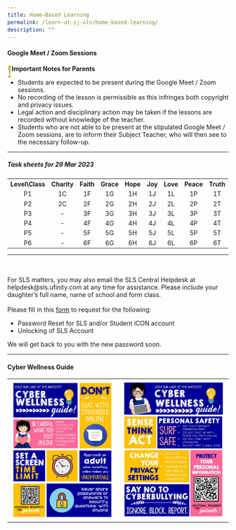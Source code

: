 ```yaml
---
title: Home–Based Learning
permalink: /learn-at-ij-oln/home-based-learning/
description: ""
---
```

<h4><strong>Google Meet / Zoom Sessions</strong></h4>
<img style="width: 2%;" src="/images/emark.gif" align = "left" />
<p><strong>Important Notes for Parents</strong></p>
<ul>
<li>Students are expected to be present during the Google Meet / Zoom sessions. </li>
<li>No recording of the lesson is permissible as this infringes both copyright and privacy issues. </li>
<li>Legal action and disciplinary action may be taken if the lessons are recorded without knowledge of the teacher. </li>
<li>Students who are not able to be present at the stipulated Google Meet / Zoom sessions, are to inform their Subject Teacher, who will then see to the necessary follow-up.</li>
</ul>
<hr>
<h5>Task sheets for 29 Mar 2023</h5>
<table>
<tbody>
<tr>
<th style="text-align: center;">Level\Class</th>
<th style="text-align: center;">Charity</th>
<th style="text-align: center;">Faith</th>
<th style="text-align: center;">Grace</th>
<th style="text-align: center;">Hope</th>
<th style="text-align: center;">Joy</th>
<th style="text-align: center;">Love</th>
<th style="text-align: center;">Peace</th>
<th style="text-align: center;">Truth</th>
</tr>
<tr>
<td style="text-align: center;">P1</td>
<td style="text-align: center;">1C</td>
<td style="text-align: center;">1F</td>
<td style="text-align: center;">1G</td>
<td style="text-align: center;">1H</td>
<td style="text-align: center;">1J</td>
<td style="text-align: center;">1L</td>
<td style="text-align: center;">1P</td>
<td style="text-align: center;">1T</td>
</tr>
	<tr>
<td style="text-align: center;">P2</td>
<td style="text-align: center;">2C</td>
<td style="text-align: center;">2F</td>
<td style="text-align: center;">2G</td>
<td style="text-align: center;">2H</td>
<td style="text-align: center;">2J</td>
<td style="text-align: center;">2L</td>
<td style="text-align: center;">2P</td>
<td style="text-align: center;">2T</td>
</tr>
<tr>
<td style="text-align: center;">P3</td>
<td style="text-align: center;"> - </td>
<td style="text-align: center;">3F</td>
<td style="text-align: center;">3G</td>
<td style="text-align: center;">3H</td>
<td style="text-align: center;">3J</td>
<td style="text-align: center;">3L</td>
<td style="text-align: center;">3P</td>
<td style="text-align: center;">3T</td>
</tr>
<tr>
<td style="text-align: center;">P4</td>
<td style="text-align: center;"> - </td>
<td style="text-align: center;">4F</td>
<td style="text-align: center;">4G</td>
<td style="text-align: center;">4H</td>
<td style="text-align: center;">4J</td>
<td style="text-align: center;">4L</td>
<td style="text-align: center;">4P</td>
<td style="text-align: center;">4T</td>
</tr>
<tr>
<td style="text-align: center;">P5</td>
<td style="text-align: center;"> - </td>
<td style="text-align: center;">5F</td>
<td style="text-align: center;">5G</td>
<td style="text-align: center;">5H</td>
<td style="text-align: center;">5J</td>
<td style="text-align: center;">5L</td>
<td style="text-align: center;">5P</td>
<td style="text-align: center;">5T</td>
</tr
	<tr>
<td style="text-align: center;">P6</td>
<td style="text-align: center;"> - </td>
<td style="text-align: center;">6F</td>
<td style="text-align: center;">6G</td>
<td style="text-align: center;">6H</td>
<td style="text-align: center;">6J</td>
<td style="text-align: center;">6L</td>
<td style="text-align: center;">6P</td>
<td style="text-align: center;">6T</td>
</tr
</tbody>
</table>
<hr>
<br><br>
For SLS matters, you may also email the SLS Central Helpdesk at helpdesk@sls.ufinity.com at any time for assistance. Please include your daughter&rsquo;s full name, name of school and form class.
<br><br>
Please fill in this&nbsp;<a href="https://go.gov.sg/chijolnpasswordreset" target="_blank" rel="noopener">form</a>&nbsp;to request for the following:

<ul>
<li>Password Reset for SLS and/or Student iCON account</li>
<li>Unlocking of SLS Account</li>
</ul>
<p>We will get back to you with the new password soon.</p>
<hr>
<h4><strong>Cyber Wellness Guide</strong></h4>
<table style="border-collapse: collapse; width: 100%;" border="0">
<tbody>
<tr>
<td style="width: 50%;"><img src="/images/home2.jpg"></td>
<td style="width: 50%;"><img src="/images/home3.jpg"></td>
</tr>
</tbody>
</table>